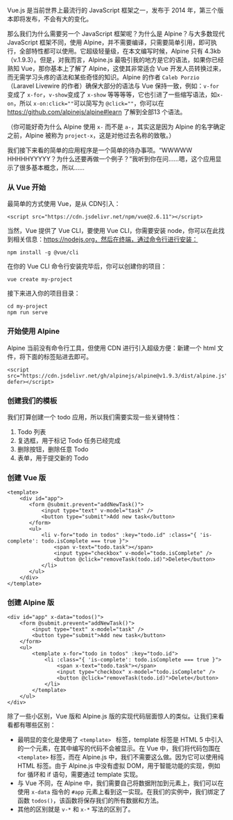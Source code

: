 Vue.js 是当前世界上最流行的 JavaScript 框架之一，发布于 2014 年，第三个版本即将发布，不会有大的变化。



那么我们为什么需要另一个 JavaScript 框架呢？为什么是 Alpine？与大多数现代 JavaScript 框架不同，使用 Alpine，并不需要编译，只需要简单引用，即可执行，全部特性都可以使用。它超级轻量级，在本文编写时候，Alpine 只有 4.3kb（v.1.9.3）。但是，对我而言，Alpine.js 最吸引我的地方是它的语法，如果你已经熟知 Vue，那你基本上了解了 Alpine，这使其非常适合 Vue 开发人员转换过来，而无需学习头疼的语法和某些奇怪的知识。Alpine 的作者 `Caleb Porzio`（Laravel Livewire 的作者）确保大部分的语法与 Vue 保持一致，例如：`v-for` 变成了 `x-for`，`v-show`变成了 `x-show` 等等等等，它也引进了一些缩写语法，如`x-on`，所以 `x-on:click=""`可以简写为 `@click=""`，你可以在 https://github.com/alpinejs/alpine#learn 了解到全部13 个语法。



（你可能好奇为什么 Alpine 使用 `x-` 而不是 `a-`，其实这是因为 Alpine 的名字确定之前，Alpine 被称为 `project-x`，这是对他过去名称的致敬。）



我们接下来看的简单的应用程序是一个简单的待办事项。“WWWWW HHHHHYYYYY？为什么还要再做一个例子？”我听到你在问……嗯，这个应用显示了很多基本概念，所以……



### 从 Vue 开始



最简单的方式使用 Vue，是从 CDN引入：



```
<script src="https://cdn.jsdelivr.net/npm/vue@2.6.11"></script>
```



当然，Vue 提供了 Vue CLI，要使用 Vue CLI，你需要安装 node，你可以在此找到相关信息：https://nodejs.org，然后在终端，通过命令行进行安装：



```
npm install -g @vue/cli
```



在你的 Vue CLI 命令行安装完毕后，你可以创建你的项目：



```
vue create my-project
```



接下来进入你的项目目录：



```
cd my-project
npm run serve
```



### 开始使用 Alpine



Alpine 当前没有命令行工具，但使用 CDN 进行引入超级方便：新建一个 html 文件，将下面的标签贴进去即可。



```
<script src="https://cdn.jsdelivr.net/gh/alpinejs/alpine@v1.9.3/dist/alpine.js" defer></script>
```



### 创建我们的模板



我们打算创建一个 todo 应用，所以我们需要实现一些关键特性：



1. Todo 列表
2. 复选框，用于标记 Todo 任务已经完成
3. 删除按钮，删除任意 Todo
4. 表单，用于提交新的 Todo



###  创建 Vue 版



```
<template>
    <div id="app">
       <form @submit.prevent="addNewTask()">
           <input type="text" v-model="task" />
           <button type="submit">Add new task</button>
       </form>
       <ul>
           <li v-for="todo in todos" :key="todo.id" :class="{ 'is-complete': todo.isComplete === true }">
               <span v-text="todo.task"></span>
               <input type="checkbox" v-model="todo.isComplete" />
               <button @click="removeTask(todo.id)">Delete</button>
           </li>
       </ul>
    </div>
</template>
```



### 创建 Alpine 版



```
<div id="app" x-data="todos()">
    <form @submit.prevent="addNewTask()">
        <input type="text" x-model="task" />
        <button type="submit">Add new task</button>
    </form>
    <ul>
        <template x-for="todo in todos" :key="todo.id">
            <li :class="{ 'is-complete': todo.isComplete === true }">
                <span x-text="todo.task"></span>
                <input type="checkbox" x-model="todo.isComplete" />
                <button @click="removeTask(todo.id)">Delete</button>
            </li>
        </template>
    </ul>
</div>
```



除了一些小区别，Vue 版和 Alpine.js 版的实现代码层面惊人的类似。让我们来看看都有哪些区别：



- 最明显的变化是使用了 `<template> ` 标签，template 标签是 HTML 5 中引入的一个元素，在其中编写的代码不会被显示。在 Vue 中，我们将代码包围在 `<template>` 标签，而在 Alpine.js 中，我们不需要这么做。因为它可以使用纯 HTML 标签。由于 Alpine.js 中没有虚拟 DOM，用于智能功能的实现，例如 for 循环和 if 语句，需要通过 template 实现。
- 与 Vue 不同，在 Alpine 中，我们需要自己将数据附加到元素上，我们可以在使用 `x-data` 指令的 `#app` 元素上看到这一实现。在我们的实例中，我们绑定了函数 `todos()`，该函数将保存我们的所有数据和方法。
- 其他的区别就是 `v-*` 和 `x-*` 写法的区别了。